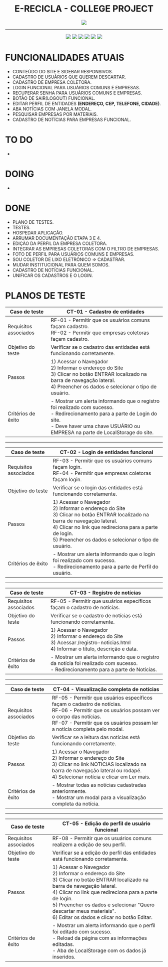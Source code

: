 <h1 align="center">E-RECICLA - COLLEGE PROJECT</h1>
<div align="center">
  <a href="https://e-recicla.netlify.app/" target="_blank"><img src="https://img.shields.io/badge/VISIT-239120?style=for-the-badge&logoColor=white"/></a>
</div>
<hr>


<div align="center">
  <img src="https://img.shields.io/badge/HTML5-E34F26?style=for-the-badge&logo=html5&logoColor=white"/>
  <img src="https://img.shields.io/badge/CSS3-1572B6?style=for-the-badge&logo=css3&logoColor=white"/>
  <img src="https://img.shields.io/badge/JavaScript-F7DF1E?style=for-the-badge&logo=javascript&logoColor=black"/>
  <img src="https://img.shields.io/badge/Bootstrap-563D7C?style=for-the-badge&logo=bootstrap&logoColor=white"/>
  <img src="https://img.shields.io/badge/GIT-E44C30?style=for-the-badge&logo=git&logoColor=white"/>
    <img src="https://api.netlify.com/api/v1/badges/2bc2ec09-9c4c-4e36-b8d5-5e6e3ab67f8e/deploy-status"/>
</div>


# FUNCIONALIDADES ATUAIS

- CONTEÚDO DO SITE E SIDEBAR RESPONSIVOS.
- CADASTRO DE USUÁRIOS QUE QUEREM DESCARTAR.
- CADASTRO DE EMPRESA COLETORA.
- LOGIN FUNCIONAL PARA USUÁRIOS COMUNS E EMPRESAS.
- RECUPERAR SENHA PARA USUÁRIOS COMUNS E EMPRESAS.
- BOTÃO DE SAIR(LOGOUT) FUNCIONAL.
- EDITAR PERFIL DE ENTIDADES **(ENDEREÇO, CEP, TELEFONE, CIDADE)**.
- ABA NOTÍCIAS COM JANELA MODAL.
- PESQUISAR EMPRESAS POR MATERIAIS.
- CADASTRO DE NOTÍCIAS PARA EMPRESAS FUNCIONAL.


# TO DO
-
# DOING
-
# DONE
- PLANO DE TESTES.
- TESTES.
- HOSPEDAR APLICAÇÃO.
- ARRUMAR DOCUMENTAÇÃO ETAPA 3 E 4.
- EDIÇÃO DA PERFIL DA EMPRESA COLETORA.
- INTEGRAR AS EMPRESAS COLETORAS COM O FILTRO DE EMPRESAS.
- FOTO DE PERFIL PARA USUÁRIOS COMUNS E EMPRESAS.
- SOU COLETOR DE LIXO ELETRÔNICO => CADASTRAR.
- MUDAR INSTITUCIONAL PARA QUEM SOMOS.
- CADASTRO DE NOTÍCIAS FUNCIONAL.
- UNIFICAR OS CADASTROS E O LOGIN.


# PLANOS DE TESTE
| Caso de teste         	| CT-01 - Cadastro de entidades                                                                                                                                                                                	|
|-----------------------	|--------------------------------------------------------------------------------------------------------------------------------------------------------------------------------------------------------------	|
| Requisitos associados 	| RF-01 - Permitir que os usuários comuns façam cadastro.<br>RF-02 - Permitir que empresas coletoras façam cadastro.                                                                                                  	|
| Objetivo do teste     	| Verificar se o cadastro das entidades está funcionando corretamente.                                                                                                                                         	|
| Passos                	| 1) Acessar o Navegador<br>2) Informar o endereço do Site<br>3) Clicar no botão ENTRAR localizado na barra de navegação lateral.<br>4) Preencher os dados e selecionar o tipo de usuário.                     	|
| Critérios de êxito    	| - Mostrar um alerta informando que o registro foi realizado com sucesso.<br>- Redirecionamento para a parte de Login do site.<br>- Deve haver uma chave USUÁRIO ou EMPRESA na parte de LocalStorage do site. 	|

<hr>

| Caso de teste         	| CT-02 - Login de entidades funcional                                                                                                                                                                                                                 	|
|-----------------------	|------------------------------------------------------------------------------------------------------------------------------------------------------------------------------------------------------------------------------------------------------	|
| Requisitos associados 	| RF-03 - Permitir que os usuários comuns façam login.<br>RF-04 - Permitir que empresas coletoras façam login.                                                                                                                                      	|
| Objetivo do teste     	| Verificar se o login das entidades está funcionando corretamente.                                                                                                                                                                                 	|
| Passos                	| 1) Acessar o Navegador<br>2) Informar o endereço do Site<br>3) Clicar no botão ENTRAR localizado na barra de navegação lateral.<br>4) Clicar no link que redireciona para a parte de login.<br>5) Preencher os dados e selecionar o tipo de usuário. 	|
| Critérios de êxito    	| - Mostrar um alerta informando que o login foi realizado com sucesso.<br>- Redirecionamento para a parte de Perfil do usuário.                                                                                                                       	|
<hr>

| Caso de teste         	| CT-03 - Registro de notícias                                                                                                              	|
|-----------------------	|-------------------------------------------------------------------------------------------------------------------------------------------	|
| Requisitos associados 	| RF-05 - Permitir que usuários específicos façam o cadastro de notícias.                                                                	|
| Objetivo do teste     	| Verificar se o cadastro de notícias está funcionando corretamente.                                                                        	|
| Passos                	| 1) Acessar o Navegador<br>2) Informar o endereço do Site<br>3) Acessar /registro-noticias.html<br>4) Informar o título, descrição e data. 	|
| Critérios de êxito    	| - Mostrar um alerta informando que o registro da notícia foi realizado com sucesso.<br>- Redirecionamento para a parte de Notícias.       	|
<hr>

| Caso de teste         	| CT-04 - Visualização completa de notícias                                                                                                                                                                                                	|
|-----------------------	|----------------------------------------------------------------------------------------------------------------------------------------------------------------------------------------------------------------------------	|
| Requisitos associados 	| RF-05 - Permitir que usuários específicos façam o cadastro de notícias.<br>RF-06 - Permitir que os usuários possam ver o corpo das notícias.<br>RF-07 - Permitir que os usuários possam ler a notícia completa pelo modal. 	|
| Objetivo do teste     	| Verificar se a leitura das notícias está funcionando corretamente.                                                                                                                                                         	|
| Passos                	| 1) Acessar o Navegador<br>2) Informar o endereço do Site<br>3) Clicar no link NOTICIAS localizado na barra de navegação lateral ou rodapé.<br>4) Selecionar notícia e clicar em Ler mais.                                  	|
| Critérios de êxito    	| - Mostrar todas as notícias cadastradas anteriormente.<br>- Mostrar um modal para a visualização completa da notícia.                                                                                                      	|
<hr>

| Caso de teste         	| CT-05 - Edição do perfil de usuário funcional                                                                                                                                                                                                                 	|
|-----------------------	|------------------------------------------------------------------------------------------------------------------------------------------------------------------------------------------------------------------------------------------------------	|
| Requisitos associados 	| RF-08 - Permitir que os usuários comuns realizem a edição de seu perfil.<br>                                                                                                                                   	|
| Objetivo do teste     	| Verificar se a edição do perfil das entidades está funcionando corretamente.                                                                                                                                                                                 	|
| Passos                	| 1) Acessar o Navegador<br>2) Informar o endereço do Site<br>3) Clicar no botão ENTRAR localizado na barra de navegação lateral.<br>4) Clicar no link que redireciona para a parte de login.<br>5) Preencher os dados e selecionar "Quero descartar meus materiais".<br>6) Editar os dados e clicar no botão Editar. 	|
| Critérios de êxito    	| - Mostrar um alerta informando que o perfil foi editado com sucesso.<br>- Reload da página com as informações editadas.<br>- Aba de LocalStorage com os dados já inseridos.                             
